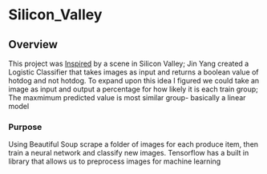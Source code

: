 # Silicon_Valley
## Overview
This project was [Inspired](https://www.youtube.com/watch?v=ACmydtFDTGs) by a scene in Silicon Valley; Jin Yang created a Logistic Classifier that takes images as input and returns a boolean value of hotdog and not hotdog. To expand upon this idea I figured we could take an image as input and output a percentage for how likely it is each train group; The maxmimum predicted value is most similar group- basically a linear model

### Purpose
Using Beautiful Soup scrape a folder of images for each produce item, then train a neural network and classify new images. Tensorflow has a built in library that allows us to preprocess images for machine learning 
